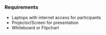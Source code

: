 ### Requirements

- Laptops with internet access for participants
- Projector/Screen for presentation
- Whiteboard or Flipchart
